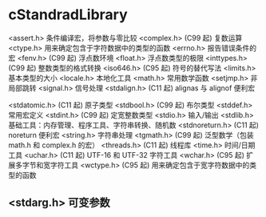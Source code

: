 # cStandradLibrary


<assert.h>	条件编译宏，将参数与零比较
<complex.h> (C99 起)	复数运算
<ctype.h>	用来确定包含于字符数据中的类型的函数
<errno.h>	报告错误条件的宏
<fenv.h> (C99 起)	浮点数环境
<float.h>	浮点数类型的极限
<inttypes.h> (C99 起)	整数类型的格式转换
<iso646.h> (C95 起)	符号的替代写法
<limits.h>	基本类型的大小
<locale.h>	本地化工具
<math.h>	常用数学函数
<setjmp.h>	非局部跳转
<signal.h>	信号处理
<stdalign.h> (C11 起)	alignas 与 alignof 便利宏

<stdatomic.h> (C11 起)	原子类型
<stdbool.h> (C99 起)	布尔类型
<stddef.h>	常用宏定义
<stdint.h> (C99 起)	定宽整数类型
<stdio.h>	输入/输出
<stdlib.h>	基础工具：内存管理、程序工具、字符串转换、随机数
<stdnoreturn.h> (C11 起)	noreturn 便利宏
<string.h>	字符串处理
<tgmath.h> (C99 起)	泛型数学（包装 math.h 和 complex.h 的宏）
<threads.h> (C11 起)	线程库
<time.h>	时间/日期工具
<uchar.h> (C11 起)	UTF-16 和 UTF-32 字符工具
<wchar.h> (C95 起)	扩展多字节和宽字符工具
<wctype.h> (C95 起)	用来确定包含于宽字符数据中的类型的函数




## <stdarg.h>	可变参数
